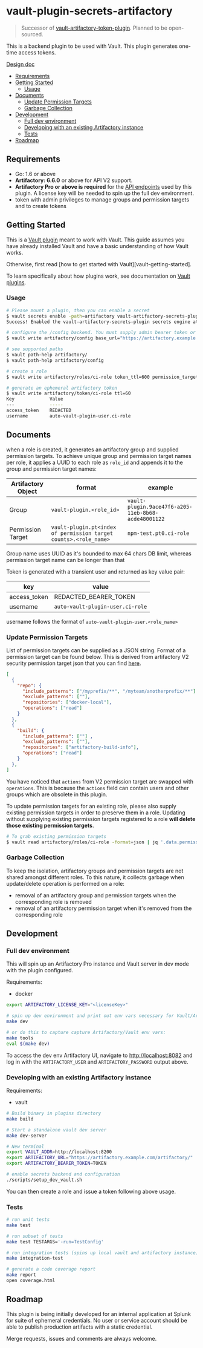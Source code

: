 <!-- omit in toc -->
# vault-plugin-secrets-artifactory

>Successor of [vault-artifactory-token-plugin]. Planned to be open-sourced.

This is a backend plugin to be used with Vault. This plugin generates one-time access tokens.

[Design doc][design-doc]

- [Requirements](#requirements)
- [Getting Started](#getting-started)
  - [Usage](#usage)
- [Documents](#documents)
  - [Update Permission Targets](#update-permission-targets)
  - [Garbage Collection](#garbage-collection)
- [Development](#development)
  - [Full dev environment](#full-dev-environment)
  - [Developing with an existing Artifactory instance](#developing-with-an-existing-artifactory-instance)
  - [Tests](#tests)
- [Roadmap](#roadmap)

## Requirements

- Go: 1.6 or above
- **Artifactory: 6.6.0** or above for API V2 support.
- **Artifactory Pro or above is required** for the [API endpoints][artifactory-api-ref] used by
  this plugin. A license key will be needed to spin up the full dev environment.
- token with admin privileges to manage groups and permission targets and to create tokens

## Getting Started

This is a [Vault plugin] meant to work with Vault. This guide assumes you have already installed
Vault and have a basic understanding of how Vault works.

Otherwise, first read [how to get started with Vault][vault-getting-started].

To learn specifically about how plugins work, see documentation on [Vault
plugins][vault plugin].

### Usage

```sh
# Please mount a plugin, then you can enable a secret
$ vault secrets enable -path=artifactory vault-artifactory-secrets-plugin
Success! Enabled the vault-artifactory-secrets-plugin secrets engine at: artifactory/

# configure the /config backend. You must supply admin bearer token or username/password pair of an admin user.
$ vault write artifactory/config base_url="https://artifactory.example.com/artifactory" bearer_token=$BEARER_TOKEN ttl=600 max_ttl=600

# see supported paths
$ vault path-help artifactory/
$ vault path-help artifactory/config

# create a role
$ vault write artifactory/roles/ci-role token_ttl=600 permission_targets=@scripts/sample_permission_targets.json

# generate an ephemeral artifactory token
$ vault write artifactory/token/ci-role ttl=60
Key             Value
---             -----
access_token    REDACTED
username        auto-vault-plugin-user.ci-role
```

## Documents

when a role is created, it generates an artifactory group and supplied permission targets. To
achieve unique group and permission target names per role, it applies a UUID to each
role as `role_id` and appends it to the group and permission target names:

| Artifactory Object | format                                                                | example                                             |
| ------------------ | --------------------------------------------------------------------- | --------------------------------------------------- |
| Group              | `vault-plugin.<role_id>`                                              | `vault-plugin.9ace47f6-a205-11eb-8b68-acde48001122` |
| Permission Target  | `vault-plugin.pt<index of permission target counts>.<role_name>` | `npm-test.pt0.ci-role`     |

Group name uses UUID as it's bounded to max 64 chars DB limit, whereas permission target name can be longer than that  

Token is generated with a transient user and returned as key value pair:

| key          | value                            |
| ------------ | -------------------------------- |
| access_token | REDACTED_BEARER_TOKEN            |
| username     | `auto-vault-plugin-user.ci-role` |

username follows the format of `auto-vault-plugin-user.<role_name>`

### Update Permission Targets

List of permission targets can be supplied as a JSON string. Format of a permission target can be found below. This is derived from artifactory V2 security permission target json that you can find [here][permission-target-format].

```json
[
  {
    "repo": {
      "include_patterns": ["/myprefix/**", "/myteam/anotherprefix/**"] ,
      "exclude_patterns": [""],
      "repositories": ["docker-local"],
      "operations": ["read"]
    }
  },
  {
    "build": {
      "include_patterns": [""] ,
      "exclude_patterns": [""],
      "repositories": ["artifactory-build-info"],
      "operations": ["read"]
    }
  },
]
```

You have noticed that `actions` from V2 permission target are swapped with `operations`. This is
because the `actions` field can contain users and other groups which are obsolete in this plugin.

To update permission targets for an existing role, please also supply existing permission
targets in order to preserve them in a role. Updating without supplying existing
permission targets registered to a role **will delete those existing permission targets**.

```sh
# To grab existing permission targets
$ vault read artifactory/roles/ci-role -format=json | jq '.data.permission_targets|fromjson' > permission_targets.json
```

### Garbage Collection

To keep the isolation, artifactory groups and permission targets are not shared amongst different
roles. To this nature, it collects garbage when update/delete operation is performed on a role:

- removal of an artifactory group and permission targets when the corresponding role is removed
- removal of an artifactory permission target  when it's removed from the corresponding role

## Development

### Full dev environment

This will spin up an Artifactory Pro instance and Vault server in dev mode with the plugin
configured.

Requirements:

- docker

```sh
export ARTIFACTORY_LICENSE_KEY="<licenseKey>"

# spin up dev environment and print out env vars necessary for Vault/Artifactory.
make dev

# or do this to capture capture Artifactory/Vault env vars:
make tools
eval $(make dev)
```

To access the dev env Artifactory UI, navigate to [http://localhost:8082](http://localhost:8082)
and log in with the `ARTIFACTORY_USER` and `ARTIFACTORY_PASSWORD` output above.

### Developing with an existing Artifactory instance

Requirements:

- vault

```sh
# Build binary in plugins directory
make build

# Start a standalone vault dev server
make dev-server

# New terminal
export VAULT_ADDR=http://localhost:8200
export ARTIFACTORY_URL="https://artifactory.example.com/artifactory/"
export ARTIFACTORY_BEARER_TOKEN=TOKEN

# enable secrets backend and configuration
./scripts/setup_dev_vault.sh

```

You can then create a role and issue a token following above usage.

### Tests

```sh
# run unit tests
make test

# run subset of tests
make test TESTARGS='-run=TestConfig'

# run integration tests (spins up local vault and artifactory instance)
make integration-test

# generate a code coverage report
make report
open coverage.html
```

## Roadmap

This plugin is being initially developed for an internal application at Splunk for suite of
ephemeral credentials. No user or service account should be able to publish production artifacts
with a static credential.

Merge requests, issues and comments are always welcome.

[artifactory-api-ref]:https://www.jfrog.com/confluence/display/JFROG/Artifactory+REST+API
[design-doc]:https://docs.google.com/document/d/1lfWFeutKLKrS39qFHDMmTZba5-6j628irv8HNLpASfc/edit#
[permission-target-format]:https://www.jfrog.com/confluence/display/JFROG/Security+Configuration+JSON#SecurityConfigurationJSON-application/vnd.org.jfrog.artifactory.security.PermissionTargetV2+json
[vault-artifactory-token-plugin]: 
[vault-getting-started]:https://www.vaultproject.io/intro/getting-started/install.html
[vault plugin]:https://www.vaultproject.io/docs/internals/plugins.html
